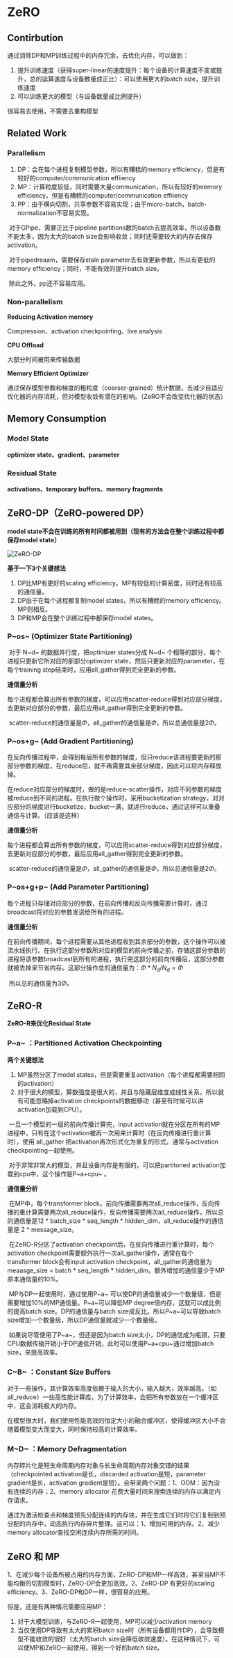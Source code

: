 # ZeRO

## Contirbution

通过消除DP和MP训练过程中的内存冗余，去优化内存，可以做到：

1. 提升训练速度（获得super-linear的速度提升：每个设备的计算速度不变或提升，总的运算速度与设备数量成正比）：可以使用更大的batch size，提升训练速度
2. 可以训练更大的模型（与设备数量成比例提升）

很容易去使用，不需要去重构模型

## Related Work

### Parallelism

1. DP：会在每个进程复制模型参数，所以有糟糕的memory efficiency，但是有较好的computer/communication effiiency 
2. MP：计算粒度较低，同时需要大量communication，所以有较好的memory efficiency，但是有糟糕的computer/communication effiiency 
3. PP：由于横向切割，共享参数不容易实现；由于micro-batch，batch-normalization不容易实现。

​		对于GPipe，需要正比于pipeline partitions数的batch去提高效率，所以设备数不能太多，因为太大的batch size会影响收敛；同时还需要较大的内存去保存activation。

​		对于pipedreaam，需要保存stale parameter去有效更新参数，所以有更低的memory efficiency；同时，不能有效的提升batch size。

​		除此之外，pp还不容易应用。

### Non-parallelism

**Reducing Activation memory**

Compression、activation checkpointing、live analysis 

**CPU Offload**

大部分时间被用来传输数据

**Memory Efficient Optimizer**

通过保存模型参数和梯度的粗粒度（coarser-grained）统计数据，去减少自适应优化器的内存消耗，但对模型收敛有潜在的影响。（ZeRO不会改变优化器的状态）

## Memory Consumption

### Model State

**optimizer state、gradient、parameter**

### Residual State

**activations、temporary buffers、memory fragments**

## ZeRO-DP（ZeRO-powered DP）

**model state不会在训练的所有时间都被用到（现有的方法会在整个训练过程中都保存model state）** 

![ZeRO-DP](/Users/guokunhao/笔记/parallelism/ZeRo/ZeRO-DP.png)

**基于一下3个关键想法**

1. DP比MP有更好的scaling efficiency。MP有较低的计算密度，同时还有较高的通信量。
2. DP由于在每个进程都复制model states，所以有糟糕的memory efficiency。MP则相反。
3. DP和MP会在整个训练过程中都保存model states。

### P~os~  (Optimizer State Partitioning)

​	对于 N~d~ 的数据并行度，把optimizer states分成 N~d~ 个相等的部分，每个进程只更新它所对应的那部分optimizer state，然后只更新对应的parameter，在每个training step结束时，应用all_gather得到完全更新的参数。

**通信量分析**

​	每个进程都会算出所有参数的梯度，可以应用scatter-reduce得到对应部分梯度，去更新对应部分的参数，最后应用all_gather得到完全更新的参数。

​	scatter-reduce的通信量是$\Phi$，all_gather的通信量是$\Phi$，所以总通信量是2$\Phi$。

### P~os+g~  (Add Gradient Partitioning)

​	在反向传播过程中，会得到每层所有参数的梯度，但只reduce该进程要更新的那部分参数的梯度，在reduce后，就不再需要其余部分梯度，因此可以将内存释放掉。

​	在reduce对应部分的梯度时，做的是reduce-scatter操作，对应不同参数的梯度被reduce到不同的进程。在执行做个操作时，采用bucketization strategy，对对应部分的梯度进行bucketize，bucket一满，就进行reduce，通过这样可以重叠通信与计算。（应该是这样）

**通信量分析**

​	每个进程都会算出所有参数的梯度，可以应用scatter-reduce得到对应部分梯度，去更新对应部分的参数，最后应用all_gather得到完全更新的参数。

​	scatter-reduce的通信量是$\Phi$，all_gather的通信量是$\Phi$，所以总通信量是2$\Phi$。

### P~os+g+p~  (Add Parameter Partitioning)

​	每个进程只存储对应部分的参数，在前向传播和反向传播需要计算时，通过broadcast将对应的参数发送给所有的进程。

**通信量分析**

​	在前向传播期间，每个进程需要从其他进程收到其余部分的参数，这个操作可以被流水线执行。在执行这部分参数所对应的模型的前向传播之前，存储这部分参数的进程将该参数broadcast到所有的进程，执行完这部分的前向传播后，这部分参数就被丢掉来节省内存。这部分操作总的通信量为：$\Phi * N_d / N_d = \Phi$

​	所以总的通信量为3$\Phi$。

## ZeRO-R

**ZeRO-R来优化Residual State** 

### P~a~ ：Partitioned Activation Checkpointing

**两个关键想法**

1. MP虽然分区了model states，但是需要重复activation（每个进程都需要相同的activation）
2. 对于很大的模型，算数强度是很大的，并且与隐藏层维度成线性关系，所以就有可能忽略掉activation checkpoints的数据移动（甚至有时候可以讲activation加载到CPU）。

​	一旦一个模型的一层的前向传播计算完，input activation就在分区在所有的MP进程中，只有在这个activation被再一次用来计算时（在反向传播进行重计算时），使用 all_gather 把activation再次形式化为重复的形式。通常与activation checkpointing一起使用。

​	对于非常非常大的模型，并且设备内存是有限的，可以把partitoned activation加载到cpu中，这个操作是P~a+cpu~ 。

**通信量分析**

​	在MP中，每个transformer block，前向传播需要两次all_reduce操作，反向传播的重计算需要两次all_reduce操作，反向传播需要两次all_reduce操作，所以总的通信量是12 * batch_size * seq_length * hidden_dim，all_reduce操作的通信量是 2 * message_size。

​	在ZeRO-R分区了activation checkpoint后，在反向传播进行重计算时，每个activation checkpoint需要额外执行一次all_gather操作，通常在每个transformer block会有input activation checkpoint，all_gather的通信量为meaasge_size = batch * seq_length * hidden_dim。额外增加的通信量少于MP原本通信量的10%。

​	MP与DP一起使用时，通过使用P~a~ 可以使DP的通信量减少一个数量级，但是需要增加10%的MP通信量。P~a~可以降低MP degree倍内存，这就可以成比例的提高batch size。DP的通信量与batch size成反比。所以P~a~可以导致batch size增加一个数量级，所以DP通信量就减少一个数量级。

​	如果说尽管使用了P~a~，但还是因为batch size太小，DP的通信成为瓶颈，只要CPU数据传输开销小于DP通信开销，此时可以使用P~a+cpu~通过增加batch size，来提高效率。

### C~B~ ：Constant Size Buffers

​	对于一些操作，其计算效率高度依赖于输入的大小，输入越大，效率越高。（如all_reduce）一些高性能计算库，为了计算效率，会把所有参数放在一个缓冲区中，这会消耗极大的内存。

​	在模型很大时，我们使用性能高效的恒定大小的融合缓冲区，使得缓冲区大小不会随着模型变大而变大，同时保持较高的计算效率。

### M~D~ ：Memory Defragmentation

​	内存碎片化是短生命周期内存对象与长生命周期内存对象交错的结果（checkpointed activation是长，discarded activation是短，parameter gradient是长，activation gradient是短）。会带来两个问题：1、OOM：因为没有连续的内存；2、memory allocator 花费大量时间来搜索连续的内存以满足内存请求。

​	通过为激活检查点和梯度预先分配连续的内存块，并在生成它们时将它们复制到预分配的内存中，动态执行内存碎片整理。这可以：1、增加可用的内存。2、减少memory allocator查找空闲连续内存所需的时间。

## ZeRO 和 MP

​	1、在减少每个设备所被占用的内存方面，ZeRO-DP和MP一样高效，甚至当MP不能均衡的切割模型时，ZeRO-DP会更加高效。2、ZeRO-DP 有更好的scaling efficiency。3、ZeRO-DP和DP一样，很容易的应用。

但是，还是有两种情况需要应用MP：

1. 对于大模型训练，与ZeRO-R一起使用，MP可以减少activation memory
2. 当仅使用DP导致有太大的累积batch size时（所有设备都用作DP），会导致模型不能收敛的很好（太大的batch size会降低收敛速度）。在这种情况下，可以使MP和ZeRO一起使用，得到一个好的batch size。